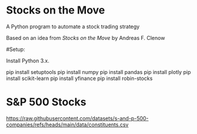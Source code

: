 # Stocks on the Move
A Python program to automate a stock trading strategy

Based on an idea from *Stocks on the Move* by Andreas F. Clenow


#Setup:

Install Python 3.x.

pip install setuptools
pip install numpy
pip install pandas
pip install plotly
pip install scikit-learn
pip install yfinance
pip install robin-stocks


# S&P 500 Stocks

https://raw.githubusercontent.com/datasets/s-and-p-500-companies/refs/heads/main/data/constituents.csv
